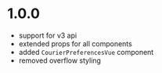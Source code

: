 # 1.0.0
- support for v3 api
- extended props for all components
- added `CourierPreferencesVue` component
- removed overflow styling